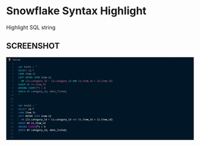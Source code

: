 # Snowflake Syntax Highlight

Highlight SQL string

## SCREENSHOT
![ScreenShot](./screenshots/code.png)


